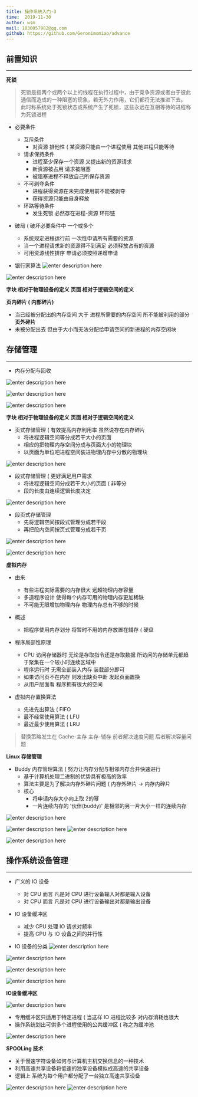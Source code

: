 ```yaml
---
title: 操作系统入门-3
time:  2019-11-30
author: wsm
mail: 1030057982@qq.com
github: https://github.com/Geronimomiao/advance
---
```


## 前置知识
****
**死锁**
> 死锁是指两个或两个以上的线程在执行过程中，由于竞争资源或者由于彼此通信而造成的一种阻塞的现象，若无外力作用，它们都将无法推进下去。 此时称系统处于死锁状态或系统产生了死锁，这些永远在互相等待的进程称为死锁进程

* 必要条件
	* 互斥条件
		* 对资源 排他性 ( 某资源只能由一个进程使用 其他进程只能等待 
	* 请求保持条件
		* 进程至少保存一个资源 又提出新的资源请求
		* 新资源被占用 请求被阻塞 
		* 被阻塞进程不释放自己所保存资源
	* 不可剥夺条件
		* 进程获得资源在未完成使用前不能被剥夺
		* 获得资源只能由自身释放
	* 环路等待条件 
		* 发生死锁 必然存在进程-资源 环形链

* 破局 ( 破坏必要条件中 一个或多个
	* 系统规定进程运行前 一次性申请所有需要的资源 
	* 当一个进程请求新的资源得不到满足 必须释放占有的资源
	* 可用资源线性排序 申请必须按照递增申请

* 银行家算法
![enter description here](https://img.wsmpage.cn/learning/2019-11-30/1575119657564.png)  

![enter description here](https://img.wsmpage.cn/learning/2019-11-30/1575119682476.png)

**字块 相对于物理设备的定义**
**页面 相对于逻辑空间的定义**

**页内碎片 ( 内部碎片)**
* 当已经被分配出的内存空间 大于 进程所需要的内存空间 所不能被利用的部分
**页外碎片**
* 未被分配出去 但由于大小而无法分配给申请空间的新进程的内存空闲块

## 存储管理
****
* 内存分配与回收

![enter description here](https://img.wsmpage.cn/learning/2019-11-30/1575122698583.png)

![enter description here](https://img.wsmpage.cn/learning/2019-11-30/1575123653574.png)

![enter description here](https://img.wsmpage.cn/learning/2019-11-30/1575124180097.png)


**字块 相对于物理设备的定义**
**页面 相对于逻辑空间的定义**
* 页式存储管理 ( 有效提高内存利用率 虽然说存在内存碎片
	* 将进程逻辑空间等分成若干大小的页面
	* 相应的把物理内存空间分成与页面大小的物理块
	* 以页面为单位吧进程空间装进物理内存中分散的物理块 	

![enter description here](https://img.wsmpage.cn/learning/2019-11-30/1575128768895.png)


* 段式存储管理 ( 更好满足用户需求
	* 将进程逻辑空间分成若干大小的页面 ( 非等分
	* 段的长度由连续逻辑长度决定

![enter description here](https://img.wsmpage.cn/learning/2019-11-30/1575128731293.png)


* 段页式存储管理
	* 先将逻辑空间按段式管理分成若干段
	* 再把段内空间按页式管理分成若干页

![enter description here](https://img.wsmpage.cn/learning/2019-11-30/1575128704580.png)

![enter description here](https://img.wsmpage.cn/learning/2019-11-30/1575128678141.png)	  

**虚拟内存**
* 由来
	* 有些进程实际需要的内存很大 远超物理内存容量
	* 多道程序设计 使得每个内存可用的物理内存更加稀缺
	* 不可能无限增加物理内存 物理内存总有不够的时候

* 概述
	* 把程序使用内存划分 将暂时不用的内存放置在辅存 ( 硬盘
	
* 程序局部性原理
	* CPU 访问存储器时 无论是存取指令还是存取数据 所访问的存储单元都趋于聚集在一个较小时连续区域中
	* 程序运行时 无需全部装入内存 装载部分即可
	* 如果访问页不在内存 则发出缺页中断 发起页面置换
	* 从用户层面看 程序拥有很大的空间  	
	
* 虚拟内存置换算法
	* 先进先出算法 ( FIFO
	* 最不经常使用算法 ( LFU
	* 最近最少使用算法 ( LRU

> 替换策略发生在 Cache-主存   主存-辅存
> 前者解决速度问题 后者解决容量问题



**Linux 存储管理**
* Buddy 内存管理算法 ( 努力让内存分配与相邻内存合并快速进行
	* 基于计算机处理二进制的优势具有极高的效率
	* 算法主要是为了解决内存外碎片问题 ( 内存外碎片 -> 内存内碎片 
	* 核心
		* 将申请内存大小向上取 2的幂  
		* 一片连续内存的 '伙伴(buddy)' 是相邻的另一片大小一样的连续内存

![enter description here](https://img.wsmpage.cn/learning/2019-12-1/1575158967760.png)

![enter description here](https://img.wsmpage.cn/learning/2019-12-1/1575159010252.png)
![enter description here](https://img.wsmpage.cn/learning/2019-12-1/1575159029882.png)

![enter description here](https://img.wsmpage.cn/learning/2019-12-1/1575159053064.png)


## 操作系统设备管理
****
* 广义的 IO 设备
	* 对 CPU  而言 凡是对 CPU 进行设备输入对都是输入设备
	* 对 CPU  而言 凡是对 CPU 进行设备输出对都是输出设备

* IO 设备缓冲区
	* 减少 CPU 处理 IO 请求对频率
	* 提高 CPU 与 IO 设备之间的并行性

* IO 设备的分类
![enter description here](https://img.wsmpage.cn/learning/2019-12-1/1575192766056.png)  

![enter description here](https://img.wsmpage.cn/learning/2019-12-1/1575192785141.png)

![enter description here](https://img.wsmpage.cn/learning/2019-12-1/1575192799191.png)

![enter description here](https://img.wsmpage.cn/learning/2019-12-1/1575192820753.png)


**IO设备缓冲区**

![enter description here](https://img.wsmpage.cn/learning/2019-12-1/1575192840947.png)

* 专用缓冲区只适用于特定进程 ( 当这样 IO 进程比较多 对内存消耗也很大
* 操作系统划出可供多个进程使用的公共缓冲区 ( 称之为缓冲池

![enter description here](https://img.wsmpage.cn/learning/2019-12-1/1575193784135.png)


**SPOOLing 技术**
* 关于慢速字符设备如何与计算机主机交换信息的一种技术
* 利用高速共享设备将低速的独享设备模拟成高速的共享设备
* 逻辑上 系统为每个用户都分配了一台独立高速共享设备

![enter description here](https://img.wsmpage.cn/learning/2019-12-1/1575193802893.png)
![enter description here](https://img.wsmpage.cn/learning/2019-12-1/1575193824610.png)
